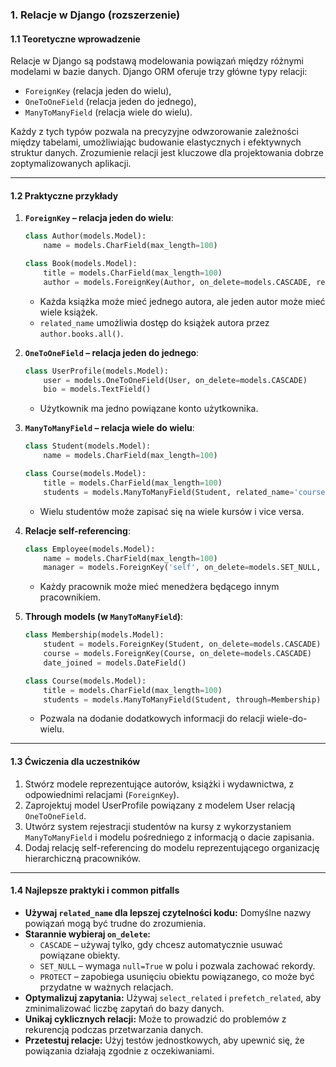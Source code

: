 ### 1. Relacje w Django (rozszerzenie)

#### 1.1 Teoretyczne wprowadzenie

Relacje w Django są podstawą modelowania powiązań między różnymi modelami w bazie danych. Django ORM oferuje trzy główne typy relacji: 
- `ForeignKey` (relacja jeden do wielu),
- `OneToOneField` (relacja jeden do jednego),
- `ManyToManyField` (relacja wiele do wielu).

Każdy z tych typów pozwala na precyzyjne odwzorowanie zależności między tabelami, umożliwiając budowanie elastycznych i efektywnych struktur danych. Zrozumienie relacji jest kluczowe dla projektowania dobrze zoptymalizowanych aplikacji.

---

#### 1.2 Praktyczne przykłady

1. **`ForeignKey` – relacja jeden do wielu**:
   ```python
   class Author(models.Model):
       name = models.CharField(max_length=100)

   class Book(models.Model):
       title = models.CharField(max_length=100)
       author = models.ForeignKey(Author, on_delete=models.CASCADE, related_name='books')
   ```
   - Każda książka może mieć jednego autora, ale jeden autor może mieć wiele książek.
   - `related_name` umożliwia dostęp do książek autora przez `author.books.all()`.

2. **`OneToOneField` – relacja jeden do jednego**:
   ```python
   class UserProfile(models.Model):
       user = models.OneToOneField(User, on_delete=models.CASCADE)
       bio = models.TextField()
   ```
   - Użytkownik ma jedno powiązane konto użytkownika.

3. **`ManyToManyField` – relacja wiele do wielu**:
   ```python
   class Student(models.Model):
       name = models.CharField(max_length=100)

   class Course(models.Model):
       title = models.CharField(max_length=100)
       students = models.ManyToManyField(Student, related_name='courses')
   ```
   - Wielu studentów może zapisać się na wiele kursów i vice versa.

4. **Relacje self-referencing**:
   ```python
   class Employee(models.Model):
       name = models.CharField(max_length=100)
       manager = models.ForeignKey('self', on_delete=models.SET_NULL, null=True, blank=True)
   ```
   - Każdy pracownik może mieć menedżera będącego innym pracownikiem.

5. **Through models (w `ManyToManyField`)**:
   ```python
   class Membership(models.Model):
       student = models.ForeignKey(Student, on_delete=models.CASCADE)
       course = models.ForeignKey(Course, on_delete=models.CASCADE)
       date_joined = models.DateField()

   class Course(models.Model):
       title = models.CharField(max_length=100)
       students = models.ManyToManyField(Student, through=Membership)
   ```
   - Pozwala na dodanie dodatkowych informacji do relacji wiele-do-wielu.

---

#### 1.3 Ćwiczenia dla uczestników

1. Stwórz modele reprezentujące autorów, książki i wydawnictwa, z odpowiednimi relacjami (`ForeignKey`).
2. Zaprojektuj model UserProfile powiązany z modelem User relacją `OneToOneField`.
3. Utwórz system rejestracji studentów na kursy z wykorzystaniem `ManyToManyField` i modelu pośredniego z informacją o dacie zapisania.
4. Dodaj relację self-referencing do modelu reprezentującego organizację hierarchiczną pracowników.

---

#### 1.4 Najlepsze praktyki i common pitfalls

- **Używaj `related_name` dla lepszej czytelności kodu:** Domyślne nazwy powiązań mogą być trudne do zrozumienia.
- **Starannie wybieraj `on_delete`:** 
  - `CASCADE` – używaj tylko, gdy chcesz automatycznie usuwać powiązane obiekty.
  - `SET_NULL` – wymaga `null=True` w polu i pozwala zachować rekordy.
  - `PROTECT` – zapobiega usunięciu obiektu powiązanego, co może być przydatne w ważnych relacjach.
- **Optymalizuj zapytania:** Używaj `select_related` i `prefetch_related`, aby zminimalizować liczbę zapytań do bazy danych.
- **Unikaj cyklicznych relacji:** Może to prowadzić do problemów z rekurencją podczas przetwarzania danych.
- **Przetestuj relacje:** Użyj testów jednostkowych, aby upewnić się, że powiązania działają zgodnie z oczekiwaniami.

